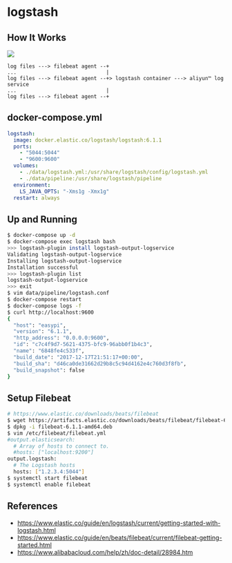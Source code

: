 logstash
========

## How It Works

![](https://www.elastic.co/assets/blt203883a0718cdc5a/filebeat-diagram.png)

```
log files ---> filebeat agent --+
...                             |
log files ---> filebeat agent --+> logstash container ---> aliyun™ log service
...                             |
log files ---> filebeat agent --+
```

## docker-compose.yml

```yaml
logstash:
  image: docker.elastic.co/logstash/logstash:6.1.1
  ports:
    - "5044:5044"
    - "9600:9600"
  volumes:
    - ./data/logstash.yml:/usr/share/logstash/config/logstash.yml
    - ./data/pipeline:/usr/share/logstash/pipeline
  environment:
    LS_JAVA_OPTS: "-Xms1g -Xmx1g"
  restart: always
```

## Up and Running

```bash
$ docker-compose up -d
$ docker-compose exec logstash bash
>>> logstash-plugin install logstash-output-logservice
Validating logstash-output-logservice
Installing logstash-output-logservice
Installation successful
>>> logstash-plugin list
logstash-output-logservice
>>> exit
$ vim data/pipeline/logstash.conf
$ docker-compose restart
$ docker-compose logs -f
$ curl http://localhost:9600
{
  "host": "easypi",
  "version": "6.1.1",
  "http_address": "0.0.0.0:9600",
  "id": "c7c4f9d7-5621-4375-bfc9-96abb0f1b4c3",
  "name": "6848fe4c533f",
  "build_date": "2017-12-17T21:51:17+00:00",
  "build_sha": "d46ca0de31662d29b8c5c94d4162e4c760d3f8fb",
  "build_snapshot": false
}
```

## Setup Filebeat

```bash
# https://www.elastic.co/downloads/beats/filebeat
$ wget https://artifacts.elastic.co/downloads/beats/filebeat/filebeat-6.1.1-amd64.deb
$ dpkg -i filebeat-6.1.1-amd64.deb
$ vim /etc/filebeat/filebeat.yml
#output.elasticsearch:
  # Array of hosts to connect to.
  #hosts: ["localhost:9200"]
output.logstash:
  # The Logstash hosts
  hosts: ["1.2.3.4:5044"]
$ systemctl start filebeat
$ systemctl enable filebeat
```

## References

- https://www.elastic.co/guide/en/logstash/current/getting-started-with-logstash.html
- https://www.elastic.co/guide/en/beats/filebeat/current/filebeat-getting-started.html
- https://www.alibabacloud.com/help/zh/doc-detail/28984.htm
